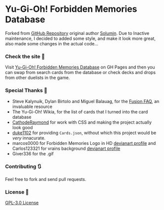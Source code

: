# Yu-Gi-Oh! Forbidden Memories Database

Forked from [GitHub Repository](https://github.com/Solumin/YGO-FM-FusionCalc) original author [Solumin](https://github.com/Solumin).
Due to Inactive maintenance, I decided to added some style, and make it look more great, also made some changes in the actual code...

### Check the site :rocket:

Visit [Yu-Gi-Oh! Forbidden Memories Database](https://falsepopsky.github.io/YGO-FM-Database/) on GH Pages and then you can swap from search cards from the database or check decks and drops from other duelists in the game.

### Special Thanks :clap:

- Steve Kalynuik, Dylan Birtolo and Miguel Balauag, for the [Fusion
  FAQ](https://www.gamefaqs.com/ps/561010-yu-gi-oh-forbidden-memories/faqs/16613), an invaluable resource
- The Yu-Gi-Oh! Wikia, for the list of cards that I turned into the card
  database
- [CathodeRaymond](https://github.com/CathodeRaymond) for work with CSS and making the project actually look good
- [duke1102](https://github.com/duke1102) for providing `Cards.json`, without which this project would be
  _very_ innacurate.
- marcos0000 for Forbidden Memories Logo in HD [devianart profile](https://www.deviantart.com/marcos0000) and Carlos123321 for vrains background [devianart profile](https://www.deviantart.com/carlos123321)
- Giver336 for the .gif

### Contributing :arrows_clockwise:

Feel free to fork and send pull requests.

### License :scroll:

[GPL-3.0 License](https://github.com/falsepopsky/vagabond-hiatus-chart/blob/main/LICENSE)
